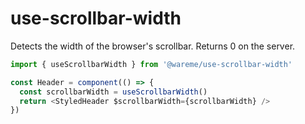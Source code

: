 # use-scrollbar-width

Detects the width of the browser's scrollbar. Returns 0 on the server.

```js
import { useScrollbarWidth } from '@wareme/use-scrollbar-width'

const Header = component(() => {
  const scrollbarWidth = useScrollbarWidth()
  return <StyledHeader $scrollbarWidth={scrollbarWidth} />
})
```